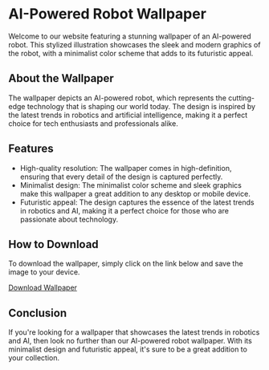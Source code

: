 <!--
Write me markdown content of website with wallpaper:

"A stylized illustration of an AI-powered robot, with sleek and modern graphics and a minimalist color scheme."

The header of the page should not be copy of the text but rather a real content of the website which is using this wallpaper.

- Feel free to use structure like headings, bullets, numbering, blockquotes, paragraphs, horizontal lines, etc.
- You can use formatting like bold or _italic_
- You can include UTF-8 emojis
- Links should be only #hash anchors (and you can refer to the document itself)
- Do not include images
-->

<!--font:Inter.-->

# AI-Powered Robot Wallpaper

Welcome to our website featuring a stunning wallpaper of an AI-powered robot. This stylized illustration showcases the sleek and modern graphics of the robot, with a minimalist color scheme that adds to its futuristic appeal.

## About the Wallpaper

The wallpaper depicts an AI-powered robot, which represents the cutting-edge technology that is shaping our world today. The design is inspired by the latest trends in robotics and artificial intelligence, making it a perfect choice for tech enthusiasts and professionals alike.

## Features

- High-quality resolution: The wallpaper comes in high-definition, ensuring that every detail of the design is captured perfectly.
- Minimalist design: The minimalist color scheme and sleek graphics make this wallpaper a great addition to any desktop or mobile device.
- Futuristic appeal: The design captures the essence of the latest trends in robotics and AI, making it a perfect choice for those who are passionate about technology.

## How to Download

To download the wallpaper, simply click on the link below and save the image to your device.

[Download Wallpaper](#)

## Conclusion

If you're looking for a wallpaper that showcases the latest trends in robotics and AI, then look no further than our AI-powered robot wallpaper. With its minimalist design and futuristic appeal, it's sure to be a great addition to your collection.
